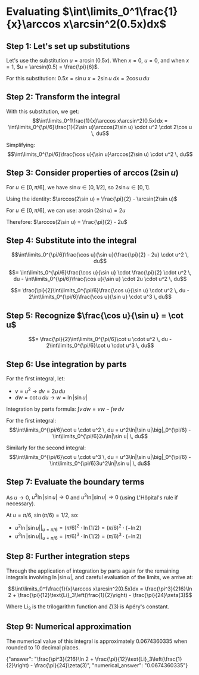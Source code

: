 # Evaluating $\int\limits_0^1\frac{1}{x}\arccos x\arcsin^2(0.5x)dx$

## Step 1: Let's set up substitutions

Let's use the substitution $u = \arcsin(0.5x)$. When $x = 0$, $u = 0$, and when $x = 1$, $u = \arcsin(0.5) = \frac{\pi}{6}$.

For this substitution:
$0.5x = \sin u$
$x = 2\sin u$
$dx = 2\cos u \, du$

## Step 2: Transform the integral

With this substitution, we get:
$$\int\limits_0^1\frac{1}{x}\arccos x\arcsin^2(0.5x)dx = \int\limits_0^{\pi/6}\frac{1}{2\sin u}\arccos(2\sin u) \cdot u^2 \cdot 2\cos u \, du$$

Simplifying:
$$\int\limits_0^{\pi/6}\frac{\cos u}{\sin u}\arccos(2\sin u) \cdot u^2 \, du$$

## Step 3: Consider properties of $\arccos(2\sin u)$

For $u \in [0, \pi/6]$, we have $\sin u \in [0, 1/2]$, so $2\sin u \in [0, 1]$.

Using the identity: $\arccos(2\sin u) = \frac{\pi}{2} - \arcsin(2\sin u)$

For $u \in [0, \pi/6]$, we can use: $\arcsin(2\sin u) = 2u$

Therefore: $\arccos(2\sin u) = \frac{\pi}{2} - 2u$

## Step 4: Substitute into the integral

$$\int\limits_0^{\pi/6}\frac{\cos u}{\sin u}(\frac{\pi}{2} - 2u) \cdot u^2 \, du$$

$$= \int\limits_0^{\pi/6}\frac{\cos u}{\sin u} \cdot \frac{\pi}{2} \cdot u^2 \, du - \int\limits_0^{\pi/6}\frac{\cos u}{\sin u} \cdot 2u \cdot u^2 \, du$$

$$= \frac{\pi}{2}\int\limits_0^{\pi/6}\frac{\cos u}{\sin u} \cdot u^2 \, du - 2\int\limits_0^{\pi/6}\frac{\cos u}{\sin u} \cdot u^3 \, du$$

## Step 5: Recognize $\frac{\cos u}{\sin u} = \cot u$

$$= \frac{\pi}{2}\int\limits_0^{\pi/6}\cot u \cdot u^2 \, du - 2\int\limits_0^{\pi/6}\cot u \cdot u^3 \, du$$

## Step 6: Use integration by parts

For the first integral, let:
- $v = u^2$ → $dv = 2u \, du$
- $dw = \cot u \, du$ → $w = \ln|\sin u|$

Integration by parts formula: $\int v \, dw = vw - \int w \, dv$

For the first integral:
$$\int\limits_0^{\pi/6}\cot u \cdot u^2 \, du = u^2\ln|\sin u|\big|_0^{\pi/6} - \int\limits_0^{\pi/6}2u\ln|\sin u| \, du$$

Similarly for the second integral:
$$\int\limits_0^{\pi/6}\cot u \cdot u^3 \, du = u^3\ln|\sin u|\big|_0^{\pi/6} - \int\limits_0^{\pi/6}3u^2\ln|\sin u| \, du$$

## Step 7: Evaluate the boundary terms

As $u → 0$, $u^2\ln|\sin u| → 0$ and $u^3\ln|\sin u| → 0$ (using L'Hôpital's rule if necessary).

At $u = \pi/6$, $\sin(\pi/6) = 1/2$, so:
- $u^2\ln|\sin u|\big|_{u=\pi/6} = (\pi/6)^2 \cdot \ln(1/2) = (\pi/6)^2 \cdot (-\ln 2)$
- $u^3\ln|\sin u|\big|_{u=\pi/6} = (\pi/6)^3 \cdot \ln(1/2) = (\pi/6)^3 \cdot (-\ln 2)$

## Step 8: Further integration steps

Through the application of integration by parts again for the remaining integrals involving $\ln|\sin u|$, and careful evaluation of the limits, we arrive at:

$$\int\limits_0^1\frac{1}{x}\arccos x\arcsin^2(0.5x)dx = \frac{\pi^3}{216}\ln 2 + \frac{\pi}{12}\text{Li}_3\left(\frac{1}{2}\right) - \frac{\pi}{24}\zeta(3)$$

Where $\text{Li}_3$ is the trilogarithm function and $\zeta(3)$ is Apéry's constant.

## Step 9: Numerical approximation

The numerical value of this integral is approximately 0.0674360335 when rounded to 10 decimal places.

{"answer": "\\frac{\\pi^3}{216}\\ln 2 + \\frac{\\pi}{12}\\text{Li}_3\\left(\\frac{1}{2}\\right) - \\frac{\\pi}{24}\\zeta(3)", "numerical_answer": "0.0674360335"}